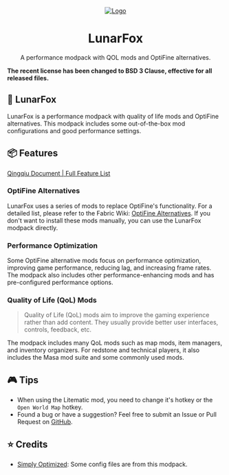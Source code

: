 <div align="center">
  <a href="https://github.com/OrzMiku/lunarfox">
    <img src="https://cdn.modrinth.com/data/r7CwLIIr/images/2e792de45ffdd41d8c1c8b59a804f3500ad1ab03.png" alt="Logo">
  </a>
  <h1>LunarFox</h1>
  <p>
    A performance modpack with QOL mods and OptiFine alternatives.
  </p>
</div>

**The recent license has been changed to BSD 3 Clause, effective for all released files.**

## 🦊 LunarFox

LunarFox is a performance modpack with quality of life mods and OptiFine alternatives. This modpack includes some out-of-the-box mod configurations and good performance settings.

## 📦 Features

[Qingqiu Document | Full Feature List](https://qdocs.miku.show/en/lunarfox/features/)

### OptiFine Alternatives

LunarFox uses a series of mods to replace OptiFine's functionality. For a detailed list, please refer to the Fabric Wiki: [OptiFine Alternatives](https://wiki.fabricmc.net/zh_cn:community:optifine_alternatives). If you don't want to install these mods manually, you can use the LunarFox modpack directly.

### Performance Optimization

Some OptiFine alternative mods focus on performance optimization, improving game performance, reducing lag, and increasing frame rates. The modpack also includes other performance-enhancing mods and has pre-configured performance options.

### Quality of Life (QoL) Mods

> Quality of Life (QoL) mods aim to improve the gaming experience rather than add content. They usually provide better user interfaces, controls, feedback, etc.

The modpack includes many QoL mods such as map mods, item managers, and inventory organizers. For redstone and technical players, it also includes the Masa mod suite and some commonly used mods.

## 🎮 Tips

- When using the Litematic mod, you need to change it's hotkey or the `Open World Map` hotkey.
- Found a bug or have a suggestion? Feel free to submit an Issue or Pull Request on [GitHub](https://github.com/OrzMiku/lunarfox).

## ⭐ Credits

- [Simply Optimized](https://modrinth.com/modpack/sop): Some config files are from this modpack.
